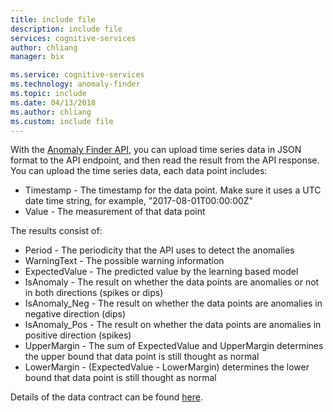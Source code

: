 ```yaml
---
title: include file
description: include file
services: cognitive-services
author: chliang
manager: bix

ms.service: cognitive-services
ms.technology: anomaly-finder
ms.topic: include
ms.date: 04/13/2018
ms.author: chliang
ms.custom: include file
---
```

With the [Anomaly Finder API](https://labs.cognitive.microsoft.com/en-us/project-anomaly-finder), you can upload time series data in JSON format to the API endpoint, and then read the result from the API response. You can upload the time series data, each data point includes:  
* Timestamp - The timestamp for the data point. Make sure it uses a UTC date time string, for example, "2017-08-01T00:00:00Z"
* Value - The measurement of that data point

The results consist of:
* Period - The periodicity that the API uses to detect the anomalies
* WarningText - The possible warning information
* ExpectedValue - The predicted value by the learning based model
* IsAnomaly - The result on whether the data points are anomalies or not in both directions (spikes or dips)
* IsAnomaly_Neg - The result on whether the data points are anomalies in negative direction (dips)
* IsAnomaly_Pos - The result on whether the data points are anomalies in positive direction (spikes)
* UpperMargin - The sum of ExpectedValue and UpperMargin determines the upper bound that data point is still thought as normal
* LowerMargin - (ExpectedValue - LowerMargin) determines the lower bound that data point is still thought as normal

Details of the data contract can be found [here](../apiref.md).

